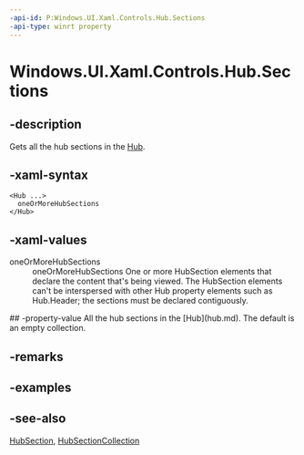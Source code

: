 ```yaml
---
-api-id: P:Windows.UI.Xaml.Controls.Hub.Sections
-api-type: winrt property
---
```


<!-- Property syntax
public Windows.Foundation.Collections.IVector<Windows.UI.Xaml.Controls.HubSection> Sections { get; }
-->

# Windows.UI.Xaml.Controls.Hub.Sections

## -description
Gets all the hub sections in the [Hub](hub.md).



## -xaml-syntax
```xaml
<Hub ...>
  oneOrMoreHubSections
</Hub>
```


## -xaml-values
<dl><dt>oneOrMoreHubSections</dt><dd>oneOrMoreHubSections One or more HubSection elements that declare the content that's being viewed. The HubSection elements can't be interspersed with other Hub property elements such as Hub.Header; the sections must be declared contiguously.</dd>
</dl>
## -property-value
All the hub sections in the [Hub](hub.md). The default is an empty collection.

## -remarks

## -examples

## -see-also
[HubSection](hubsection.md), [HubSectionCollection](hubsectioncollection.md)
